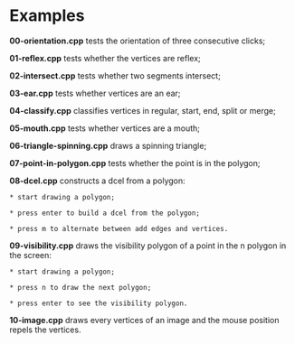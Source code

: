 # Examples

**00-orientation.cpp** tests the orientation of three consecutive clicks;

**01-reflex.cpp** tests whether the vertices are reflex;

**02-intersect.cpp** tests whether two segments intersect;

**03-ear.cpp** tests whether vertices are an ear;

**04-classify.cpp** classifies vertices in regular, start, end, split or merge;

**05-mouth.cpp** tests whether vertices are a mouth;

**06-triangle-spinning.cpp** draws a spinning triangle;

**07-point-in-polygon.cpp** tests whether the point is in the polygon;

**08-dcel.cpp** constructs a dcel from a polygon:

	* start drawing a polygon;

	* press enter to build a dcel from the polygon;

	* press m to alternate between add edges and vertices.

**09-visibility.cpp** draws the visibility polygon of a point in the n polygon in the screen:

	* start drawing a polygon;

	* press n to draw the next polygon;

	* press enter to see the visibility polygon.

**10-image.cpp** draws every vertices of an image and the mouse position repels the vertices.

